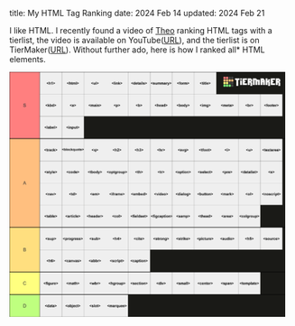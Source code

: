 title: My HTML Tag Ranking
date: 2024 Feb 14
updated: 2024 Feb 21

I like HTML. I recently found a video of [Theo](t3.gg) ranking HTML tags with a tierlist, the video is available on YouTube([URL](https://youtu.be/EtYtYnhxeNc)), and the tierlist is on TierMaker([URL](https://tiermaker.com/create/html-elements-16095055)). Without further ado, here is how I ranked all\* HTML elements.

<img src="/blog-files/HTML_tierlist.webp" style="width: 97%; height: auto" alt="S: h1, html, ul, link, details, summary, form, title, kbd, a, main, p, b, head, body, img, meta, br, footer, label, input; A: track, blockquote, q, h2, h3, hr svg, tfoot, i, u, textarea, style, code, tbody, optgroup, th, tr, option, select, pre, datalist, s, nav, td, em, iframe, embed, video, dialog, button, mark, ol, noscript, table, article, header, col, field, figcaption, samp, thead, area, colgroup; B: sup, progress, sub, h4, cite, strong, strike, picture, audio, h5, source, h6, canvas, abbr, script, caption; C: figure, math, wbr, hgroup, section, div, small, center, span, template; D: data, object, slot, marquee" />
